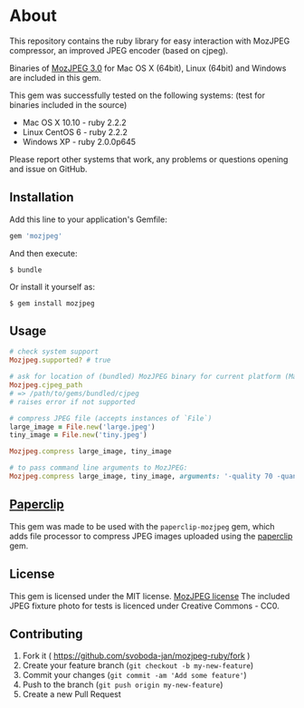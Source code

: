 # About

This repository contains the ruby library for easy interaction with MozJPEG compressor, an improved JPEG encoder (based on cjpeg).

Binaries of [MozJPEG 3.0](https://boomswaggerboom.wordpress.com/2014/12/30/mozjpeg-3-0-released/) for Mac OS X (64bit), Linux (64bit) and Windows are included in this gem.

This gem was successfully tested on the following systems: (test for binaries included in the source)

* Mac OS X 10.10 - ruby 2.2.2
* Linux CentOS 6 - ruby 2.2.2
* Windows XP - ruby 2.0.0p645

Please report other systems that work, any problems or questions opening and issue on GitHub.

## Installation

Add this line to your application's Gemfile:

```ruby
gem 'mozjpeg'
```

And then execute:

    $ bundle

Or install it yourself as:

    $ gem install mozjpeg

## Usage

```ruby
# check system support
Mozjpeg.supported? # true

# ask for location of (bundled) MozJPEG binary for current platform (Mac, Linux, Win)
Mozjpeg.cjpeg_path
# => /path/to/gems/bundled/cjpeg
# raises error if not supported

# compress JPEG file (accepts instances of `File`)
large_image = File.new('large.jpeg')
tiny_image = File.new('tiny.jpeg')

Mozjpeg.compress large_image, tiny_image

# to pass command line arguments to MozJPEG:
Mozjpeg.compress large_image, tiny_image, arguments: '-quality 70 -quant-table 2 -notrellis')

```

## [Paperclip](https://github.com/thoughtbot/paperclip)

This gem was made to be used with the `paperclip-mozjpeg` gem, which adds file processor to compress JPEG images uploaded using the [paperclip](https://github.com/thoughtbot/paperclip) gem.

## License

This gem is licensed under the MIT license.
[MozJPEG license](https://github.com/mozilla/mozjpeg/blob/master/LICENSE.txt)
The included JPEG fixture photo for tests is licenced under Creative Commons - CC0.

## Contributing

1. Fork it ( https://github.com/svoboda-jan/mozjpeg-ruby/fork )
2. Create your feature branch (`git checkout -b my-new-feature`)
3. Commit your changes (`git commit -am 'Add some feature'`)
4. Push to the branch (`git push origin my-new-feature`)
5. Create a new Pull Request
